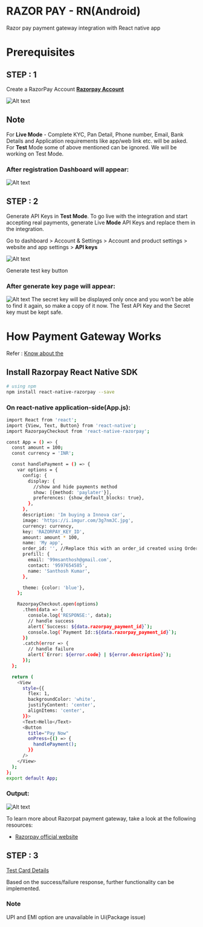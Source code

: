 # RAZOR PAY - RN(Android)

Razor pay payment gateway integration with React native app

# Prerequisites

## STEP : 1

Create a RazorPay Account [**Razorpay Account**](https://razorpay.com/?utm_source=google&utm_medium=cpc&utm_campaign=RPSME-RPPerf-GSearchBrand-Prospect-Dweb-Core&utm_adgroup=Core-Misspell-Exact&utm_content=RPSME-Brand-010223&utm_term=razorpay%20com&utm_gclid=Cj0KCQiA5rGuBhCnARIsAN11vgT_PPLWvGhiJNfCPfhjv-48ZegWOJ6KqUZLK6OYUofV2efjbQNk2HQaAu0pEALw_wcB&utm_campaignID=400139470&utm_adgroupID=143652420412&utm_adID=689518700857&utm_network=g&utm_device=c&utm_matchtype=e&utm_devicemodel=&utm_adposition=&utm_location=9298769&gad_source=1&gclid=Cj0KCQiA5rGuBhCnARIsAN11vgT_PPLWvGhiJNfCPfhjv-48ZegWOJ6KqUZLK6OYUofV2efjbQNk2HQaAu0pEALw_wcB)

![Alt text](image.png)

## Note

For **Live Mode** - Complete KYC, Pan Detail, Phone number, Email, Bank Details and Application requirements like app/web link etc. will be asked.
For **Test** Mode some of above mentioned can be ignored. We will be working on Test Mode.

### After registration Dashboard will appear:

![Alt text](image-1.png)

## STEP : 2

Generate API Keys in **Test Mode**. To go live with the integration and start accepting real payments, generate Live **Mode** API Keys and replace them in the integration.

Go to dashboard > Account & Settings > Account and product settings > website and app settings > **API keys**

![Alt text](image-2.png)

Generate test key button

### After generate key page will appear:

![Alt text](image-3.png)
The secret key will be displayed only once and you won’t be able to find it again, so make a copy of it now. The Test API Key and the Secret key must be kept safe.

# How Payment Gateway Works

Refer : [Know about the](https://razorpay.com/docs/payments/payment-gateway/how-it-works/)

## Install Razorpay React Native SDK

```bash
# using npm
npm install react-native-razorpay --save
```

### On react-native application-side(App.js):

```bash
import React from 'react';
import {View, Text, Button} from 'react-native';
import RazorpayCheckout from 'react-native-razorpay';

const App = () => {
  const amount = 100;
  const currency = 'INR';

  const handlePayment = () => {
    var options = {
      config: {
        display: {
          //show and hide payments method
          show: [{method: 'paylater'}],
          preferences: {show_default_blocks: true},
        },
      },
      description: 'Im buying a Innova car',
      image: 'https://i.imgur.com/3g7nmJC.jpg',
      currency: currency,
      key: 'RAZORPAY_KEY_ID',
      amount: amount * 100,
      name: 'My app',
      order_id: '', //Replace this with an order_id created using Orders API.
      prefill: {
        email: '99msanthosh@gmail.com',
        contact: '9597654585',
        name: 'Santhosh Kumar',
      },

      theme: {color: 'blue'},
    };

    RazorpayCheckout.open(options)
      .then(data => {
        console.log('RESPONSE:', data);
        // handle success
        alert(`Success: ${data.razorpay_payment_id}`);
        console.log(`Payment Id::${data.razorpay_payment_id}`);
      })
      .catch(error => {
        // handle failure
        alert(`Error: ${error.code} | ${error.description}`);
      });
  };

  return (
    <View
      style={{
        flex: 1,
        backgroundColor: 'white',
        justifyContent: 'center',
        alignItems: 'center',
      }}>
      <Text>Hello</Text>
      <Button
        title="Pay Now"
        onPress={() => {
          handlePayment();
        }}
      />
    </View>
  );
};
export default App;
```

### Output:

![Alt text](image-4.png)

To learn more about Razorpat payment gateway, take a look at the following resources:

- [Razorpay official website](https://razorpay.com/docs/payments/payment-gateway/react-native-integration/standard/build-integration-android/)

## STEP : 3

[Test Card Details](https://razorpay.com/docs/payments/payments/test-card-details/)

Based on the success/failure response, further functionality can be implemented.

### Note

UPI and EMI option are unavailable in Ui(Package issue)
